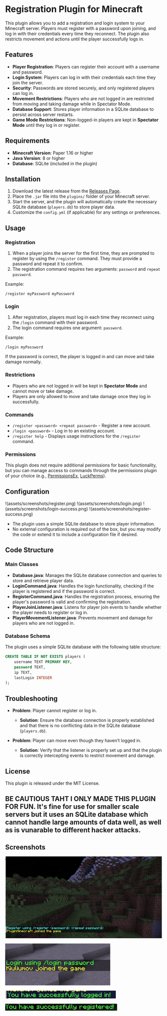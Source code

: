 
# Registration Plugin for Minecraft

This plugin allows you to add a registration and login system to your Minecraft server. Players must register with a password upon joining, and log in with their credentials every time they reconnect. The plugin also restricts movement and actions until the player successfully logs in.

## Features

- **Player Registration**: Players can register their account with a username and password.
- **Login System**: Players can log in with their credentials each time they join the server.
- **Security**: Passwords are stored securely, and only registered players can log in.
- **Movement Restrictions**: Players who are not logged in are restricted from moving and taking damage while in Spectator Mode.
- **Database Support**: Stores player information in a SQLite database to persist across server restarts.
- **Game Mode Restrictions**: Non-logged-in players are kept in **Spectator Mode** until they log in or register.

## Requirements

- **Minecraft Version**: Paper 1.16 or higher
- **Java Version**: 8 or higher
- **Database**: SQLite (included in the plugin)

## Installation

1. Download the latest release from the [Releases Page](https://github.com/yourusername/registration-plugin/releases).
2. Place the `.jar` file into the `plugins/` folder of your Minecraft server.
3. Start the server, and the plugin will automatically create the necessary SQLite database (`players.db`) to store player data.
4. Customize the `config.yml` (if applicable) for any settings or preferences.

## Usage

### Registration

1. When a player joins the server for the first time, they are prompted to register by using the `/register` command. They must provide a password and repeat it to confirm.
2. The registration command requires two arguments: `password` and `repeat password`.

Example:
```
/register myPassword myPassword
```

### Login

1. After registration, players must log in each time they reconnect using the `/login` command with their password.
2. The login command requires one argument: `password`.

Example:
```
/login myPassword
```

If the password is correct, the player is logged in and can move and take damage normally.

### Restrictions

- Players who are not logged in will be kept in **Spectator Mode** and cannot move or take damage.
- Players are only allowed to move and take damage once they log in successfully.

### Commands

- `/register <password> <repeat password>` - Register a new account.
- `/login <password>` - Log in to an existing account.
- `/register help` - Displays usage instructions for the `/register` command.

### Permissions

This plugin does not require additional permissions for basic functionality, but you can manage access to commands through the permissions plugin of your choice (e.g., [PermissionsEx](https://www.spigotmc.org/resources/permissionsex.202/), [LuckPerms](https://www.spigotmc.org/resources/luckperms.58774/)).

## Configuration
!(assets/screenshots/register.png)
!(assets/screenshots/login.png)
!(assets/screenshots/login-success.png)
!(assets/screenshots/register-success.png)


- The plugin uses a simple SQLite database to store player information.
- No external configuration is required out of the box, but you may modify the code or extend it to include a configuration file if desired.

## Code Structure

### Main Classes

- **Database.java**: Manages the SQLite database connection and queries to store and retrieve player data.
- **LoginCommand.java**: Handles the login functionality, checking if the player is registered and if the password is correct.
- **RegisterCommand.java**: Handles the registration process, ensuring the player's password is valid and confirming the registration.
- **PlayerJoinListener.java**: Listens for player join events to handle whether the player needs to register or log in.
- **PlayerMovementListener.java**: Prevents movement and damage for players who are not logged in.

### Database Schema

The plugin uses a simple SQLite database with the following table structure:

```sql
CREATE TABLE IF NOT EXISTS players (
    username TEXT PRIMARY KEY,
    password TEXT,
    ip TEXT,
    lastLogin INTEGER
);
```

## Troubleshooting

- **Problem**: Player cannot register or log in.
  - **Solution**: Ensure the database connection is properly established and that there is no conflicting data in the SQLite database (`players.db`).
  
- **Problem**: Player can move even though they haven’t logged in.
  - **Solution**: Verify that the listener is properly set up and that the plugin is correctly intercepting events to restrict movement and damage.

## License

This plugin is released under the MIT License.


## BE CAUTIOUS TAHT I ONLY MADE THIS PLUGIN FOR FUN. It's fine for use for smaller scale servers but it uses an SQLite database which cannot handle large amounts of data well, as well as is vunarable to different hacker attacks.


## Screenshots 
![](screenshots/register.png)

![](screenshots/login.png)

![](screenshots/login-success.png)

![](screenshots/register-success.png)

